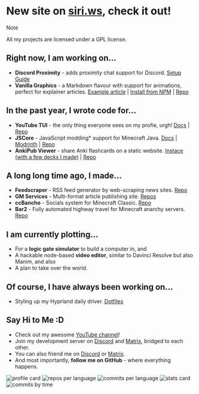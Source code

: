 # New site on [siri.ws](https://siri.ws), check it out!

> [!NOTE]
> 
> All my projects are licensed under a GPL license.

## Right now, I am working on...
- **Discord Proximity** - adds proximity chat support for Discord. [Setup Guide](https://github.com/Siriusmart/DiscordProximity/blob/master/README.md)
- **Vanilla Graphics** - a Markdown flavour with support for animations, perfect for explainer articles. [Example article](https://blog.siri.ws/how-to-solve-a-nonogram/) | [Install from NPM](https://www.npmjs.com/package/vanillagraphics) | [Repo](https://github.com/siriusmart/vanilla-graphics)

## In the past year, I wrote code for...
- **YouTube TUI** - the only thing everyone sees on my profie, urgh! [Docs](https://tui.siri.ws/youtube) | [Repo](https://github.com/siriusmart/youtube-tui)
- **JSCore** - JavaScript modding\* support for Minecraft Java. [Docs](https://jscore.siri.ws) | [Modrinth](https://modrinth.com/mod/jscore) | [Repo](https://github.com/fabriccore/jscore)
- **AnkiPub Viewer** - share Anki flashcards on a static website. [Instace (with a few decks I made)](https://anki.siri.ws) | [Repo](https://github.com/Siriusmart/ankipub-viewer)

## A long long time ago, I made...
- **Feedscraper** - RSS feed generator by web-scraping news sites. [Repo](https://github.com/siriusmart/feedscraper)
- **GM Services** - Multi-format article publishing site. [Repos](https://github.com/orgs/gmornin/repositories?type=source)
- **ccBancho** - Socials system for Minecraft Classic. [Repo](https://github.com/Siriusmart/ccBancho)
- **Bar2** - Fully automated highway travel for Minecraft anarchy servers. [Repo](https://github.com/Siriusmart/bar2-public)

## I am currently plotting...
- For a **logic gate simulator** to build a computer in, and
- A hackable node-based **video editor**, similar to Davinci Resolve but also Manim, and also
- A plan to take over the world.

## Of course, I have always been working on...
- Styling up my Hyprland daily driver. [Dotfiles](https://github.com/Siriusmart/dotfiles)

## Say Hi to Me :D
- Check out my awesome [YouTube channel](https://youtube.com/@siriusmart)!
- Join my development server on [Discord](https://discord.gg/WAR9aKVFQJ) and [Matrix](https://matrix.to/#/!qrUQMTxUReiPipzwhb:matrix.org?via=matrix.org), bridged to each other. 
- You can also friend me on [Discord](https://discord.com/users/623823202073706496) or [Matrix](https://matrix.to/#/@siriusmart:matrix.org).
- And most importantly, **follow me on GitHub** - where everything happens.

![profile card](https://github-profile-summary-cards.vercel.app/api/cards/profile-details?username=Siriusmart&theme=github_dark)
![repos per language](https://github-profile-summary-cards.vercel.app/api/cards/repos-per-language?username=Siriusmart&theme=github_dark)
![commits per language](https://github-profile-summary-cards.vercel.app/api/cards/most-commit-language?username=Siriusmart&theme=github_dark)
![stats card](https://github-profile-summary-cards.vercel.app/api/cards/stats?username=Siriusmart&theme=github_dark)
![commits by time](https://github-profile-summary-cards.vercel.app/api/cards/productive-time?username=Siriusmart&theme=github_dark)
